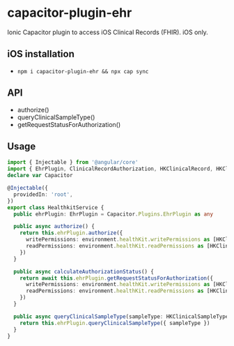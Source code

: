 # capacitor-plugin-ehr

Ionic Capacitor plugin to access iOS Clinical Records (FHIR). iOS only.

## iOS installation

- `npm i capacitor-plugin-ehr && npx cap sync`

## API

- authorize()
- queryClinicalSampleType()
- getRequestStatusForAuthorization()

## Usage

```ts
import { Injectable } from '@angular/core'
import { EhrPlugin, ClinicalRecordAuthorization, HKClinicalRecord, HKClinicalSampleType } from 'capacitor-plugin-ehr'
declare var Capacitor

@Injectable({
  providedIn: 'root',
})
export class HealthkitService {
  public ehrPlugin: EhrPlugin = Capacitor.Plugins.EhrPlugin as any

  public async authorize() {
    return this.ehrPlugin.authorize({
      writePermissions: environment.healthKit.writePermissions as [HKClinicalSampleType],
      readPermissions: environment.healthKit.readPermissions as [HKClinicalSampleType],
    })
  }

  public async calculateAuthorizationStatus() {
    return await this.ehrPlugin.getRequestStatusForAuthorization({
      writePermissions: environment.healthKit.writePermissions as [HKClinicalSampleType],
      readPermissions: environment.healthKit.readPermissions as [HKClinicalSampleType],
    })
  }

  public async queryClinicalSampleType(sampleType: HKClinicalSampleType) {
    return this.ehrPlugin.queryClinicalSampleType({ sampleType })
  }
}
```
